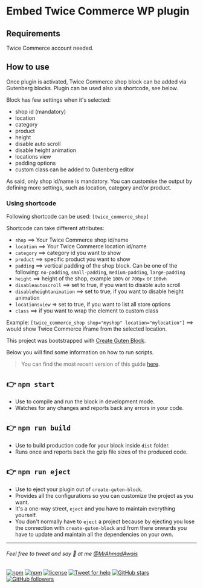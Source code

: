 # Embed Twice Commerce WP plugin

## Requirements
Twice Commerce account needed.

## How to use
Once plugin is activated, Twice Commerce shop block can be added via Gutenberg blocks. Plugin can be used also via shortcode, see below.

Block has few settings when it's selected:
- shop id (mandatory)
- location
- category
- product
- height
- disable auto scroll
- disable height animation
- locations view
- padding options
- custom class can be added to Gutenberg editor

As said, only shop id/name is mandatory. You can customise the output by defining more settings, such as location, category and/or product.

### Using shortcode

Following shortcode can be used: `[twice_commerce_shop]`

Shortcode can take different attributes:
- `shop` ==> Your Twice Commerce shop id/name
- `location` ==>  Your Twice Commerce location id/name
- `category` ==> category id you want to show
- `product` ==> specific product you want to show
- `padding` ==> vertical padding of the shop block. Can be one of the following: `no-padding`, `small-padding`, `medium-padding`, `large-padding`
- `height` ==> height of the shop, example `100%` or `700px` or `100vh`
- `disableautoscroll` ==> set to true, if you want to disable auto scroll
- `disableheightanimation` ==> set to true, if you want to disable height animation
- `locationsview` => set to true, if you want to list all store options
- `class` ==> if you want to wrap the element to custom class

Example: `[twice_commerce_shop shop="myshop" location="mylocation"]` ==> would show Twice Commerce iframe from the selected location.

This project was bootstrapped with [Create Guten Block](https://github.com/ahmadawais/create-guten-block).

Below you will find some information on how to run scripts.

>You can find the most recent version of this guide [here](https://github.com/ahmadawais/create-guten-block).

## 👉  `npm start`
- Use to compile and run the block in development mode.
- Watches for any changes and reports back any errors in your code.

## 👉  `npm run build`
- Use to build production code for your block inside `dist` folder.
- Runs once and reports back the gzip file sizes of the produced code.

## 👉  `npm run eject`
- Use to eject your plugin out of `create-guten-block`.
- Provides all the configurations so you can customize the project as you want.
- It's a one-way street, `eject` and you have to maintain everything yourself.
- You don't normally have to `eject` a project because by ejecting you lose the connection with `create-guten-block` and from there onwards you have to update and maintain all the dependencies on your own.

---

###### Feel free to tweet and say 👋 at me [@MrAhmadAwais](https://twitter.com/mrahmadawais/)

[![npm](https://img.shields.io/npm/v/create-guten-block.svg?style=flat-square)](https://www.npmjs.com/package/create-guten-block) [![npm](https://img.shields.io/npm/dt/create-guten-block.svg?style=flat-square&label=downloads)](https://www.npmjs.com/package/create-guten-block)  [![license](https://img.shields.io/github/license/mashape/apistatus.svg?style=flat-square)](https://github.com/ahmadawais/create-guten-block) [![Tweet for help](https://img.shields.io/twitter/follow/mrahmadawais.svg?style=social&label=Tweet%20@MrAhmadAwais)](https://twitter.com/mrahmadawais/) [![GitHub stars](https://img.shields.io/github/stars/ahmadawais/create-guten-block.svg?style=social&label=Stars)](https://github.com/ahmadawais/create-guten-block/stargazers) [![GitHub followers](https://img.shields.io/github/followers/ahmadawais.svg?style=social&label=Follow)](https://github.com/ahmadawais?tab=followers)
